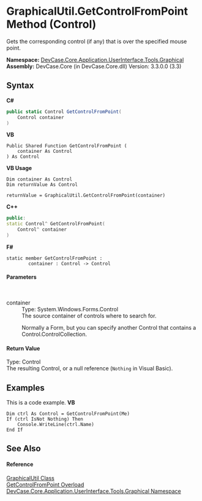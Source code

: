 # GraphicalUtil.GetControlFromPoint Method (Control)
 

Gets the corresponding control (if any) that is over the specified mouse point.

**Namespace:**&nbsp;<a href="N_DevCase_Core_Application_UserInterface_Tools_Graphical">DevCase.Core.Application.UserInterface.Tools.Graphical</a><br />**Assembly:**&nbsp;DevCase.Core (in DevCase.Core.dll) Version: 3.3.0.0 (3.3)

## Syntax

**C#**<br />
``` C#
public static Control GetControlFromPoint(
	Control container
)
```

**VB**<br />
``` VB
Public Shared Function GetControlFromPoint ( 
	container As Control
) As Control
```

**VB Usage**<br />
``` VB Usage
Dim container As Control
Dim returnValue As Control

returnValue = GraphicalUtil.GetControlFromPoint(container)
```

**C++**<br />
``` C++
public:
static Control^ GetControlFromPoint(
	Control^ container
)
```

**F#**<br />
``` F#
static member GetControlFromPoint : 
        container : Control -> Control 

```


#### Parameters
&nbsp;<dl><dt>container</dt><dd>Type: System.Windows.Forms.Control<br />The source container of controls where to search for. 

 Normally a Form, but you can specify another Control that contains a Control.ControlCollection.</dd></dl>

#### Return Value
Type: Control<br />The resulting Control, or a null reference (`Nothing` in Visual Basic).

## Examples
This is a code example. 
**VB**<br />
``` VB
Dim ctrl As Control = GetControlFromPoint(Me)
If (ctrl IsNot Nothing) Then
    Console.WriteLine(ctrl.Name)
End If
```


## See Also


#### Reference
<a href="T_DevCase_Core_Application_UserInterface_Tools_Graphical_GraphicalUtil">GraphicalUtil Class</a><br /><a href="Overload_DevCase_Core_Application_UserInterface_Tools_Graphical_GraphicalUtil_GetControlFromPoint">GetControlFromPoint Overload</a><br /><a href="N_DevCase_Core_Application_UserInterface_Tools_Graphical">DevCase.Core.Application.UserInterface.Tools.Graphical Namespace</a><br />